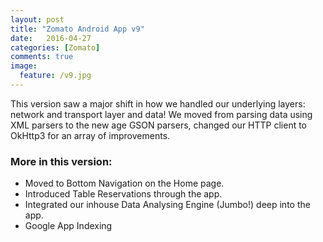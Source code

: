 ```yaml
---
layout: post
title: "Zomato Android App v9"
date:   2016-04-27
categories: [Zomato]
comments: true
image:
  feature: /v9.jpg
---
```


This version saw a major shift in how we handled our underlying layers: network and transport layer and data! 
We moved from parsing data using XML parsers to the new age GSON parsers, changed our HTTP client to OkHttp3 for an array of improvements.

<!--more-->

### More in this version:
* Moved to Bottom Navigation on the Home page.
* Introduced Table Reservations through the app.
* Integrated our inhouse Data Analysing Engine (Jumbo!) deep into the app.
* Google App Indexing



